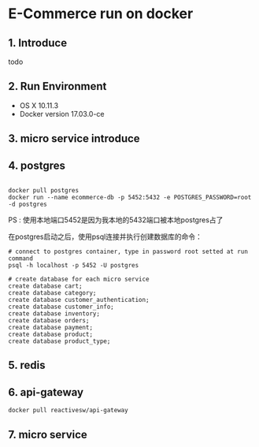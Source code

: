 # E-Commerce run on docker

## 1. Introduce

todo

## 2. Run Environment

* OS X 10.11.3
* Docker version 17.03.0-ce

## 3. micro service introduce


## 4. postgres

```shell

docker pull postgres
docker run --name ecommerce-db -p 5452:5432 -e POSTGRES_PASSWORD=root -d postgres

```

PS : 使用本地端口5452是因为我本地的5432端口被本地postgres占了

在postgres启动之后，使用psql连接并执行创建数据库的命令：

```shell
# connect to postgres container, type in password root setted at run command
psql -h localhost -p 5452 -U postgres

# create database for each micro service
create database cart;
create database category;
create database customer_authentication;
create database customer_info;
create database inventory;
create database orders;
create database payment;
create database product;
create database product_type;
```

## 5. redis

## 6. api-gateway

```shell
docker pull reactivesw/api-gateway

```

## 7. micro service
